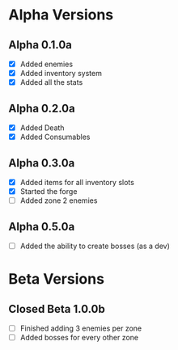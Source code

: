 # Alpha Versions
## Alpha 0.1.0a
- [x] Added enemies
- [x] Added inventory system
- [x] Added all the stats
## Alpha 0.2.0a
- [x] Added Death
- [x] Added Consumables
## Alpha 0.3.0a
- [x] Added items for all inventory slots
- [x] Started the forge
- [ ] Added zone 2 enemies
## Alpha 0.5.0a
- [ ] Added the ability to create bosses (as a dev)

# Beta Versions
## Closed Beta 1.0.0b
- [ ] Finished adding 3 enemies per zone
- [ ] Added bosses for every other zone